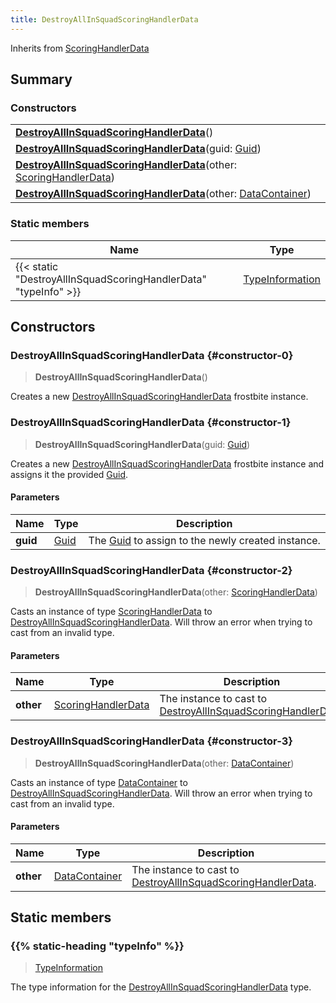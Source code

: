 ```yaml
---
title: DestroyAllInSquadScoringHandlerData
---
```


Inherits from 
[ScoringHandlerData](/vext/ref/fb/scoringhandlerdata)

## Summary
### Constructors
| |
| ----------- |
| **[DestroyAllInSquadScoringHandlerData](#constructor-0)**() |
| **[DestroyAllInSquadScoringHandlerData](#constructor-1)**(guid: [Guid](/vext/ref/shared/class/guid)) |
| **[DestroyAllInSquadScoringHandlerData](#constructor-2)**(other: [ScoringHandlerData](/vext/ref/fb/scoringhandlerdata)) |
| **[DestroyAllInSquadScoringHandlerData](#constructor-3)**(other: [DataContainer](/vext/ref/shared/class/datacontainer)) |

### Static members
| Name | Type |
| ---- | ---- |
| {{< static "DestroyAllInSquadScoringHandlerData" "typeInfo" >}} | [TypeInformation](/vext/ref/shared/class/typeinformation) |

## Constructors
### DestroyAllInSquadScoringHandlerData {#constructor-0}
> **DestroyAllInSquadScoringHandlerData**()

Creates a new [DestroyAllInSquadScoringHandlerData](/vext/ref/fb/destroyallinsquadscoringhandlerdata) frostbite instance.

### DestroyAllInSquadScoringHandlerData {#constructor-1}
> **DestroyAllInSquadScoringHandlerData**(guid: [Guid](/vext/ref/shared/class/guid))

Creates a new [DestroyAllInSquadScoringHandlerData](/vext/ref/fb/destroyallinsquadscoringhandlerdata) frostbite instance and assigns it the provided [Guid](/vext/ref/shared/class/guid).

#### Parameters
| Name | Type | Description |
| ---- | ---- | ----------- |
| **guid** | [Guid](/vext/ref/shared/class/guid) | The [Guid](/vext/ref/shared/class/guid) to assign to the newly created instance. |

### DestroyAllInSquadScoringHandlerData {#constructor-2}
> **DestroyAllInSquadScoringHandlerData**(other: [ScoringHandlerData](/vext/ref/fb/scoringhandlerdata))

Casts an instance of type [ScoringHandlerData](/vext/ref/fb/scoringhandlerdata) to [DestroyAllInSquadScoringHandlerData](/vext/ref/fb/destroyallinsquadscoringhandlerdata). Will throw an error when trying to cast from an invalid type.

#### Parameters
| Name | Type | Description |
| ---- | ---- | ----------- |
| **other** | [ScoringHandlerData](/vext/ref/fb/scoringhandlerdata) | The instance to cast to [DestroyAllInSquadScoringHandlerData](/vext/ref/fb/destroyallinsquadscoringhandlerdata). |

### DestroyAllInSquadScoringHandlerData {#constructor-3}
> **DestroyAllInSquadScoringHandlerData**(other: [DataContainer](/vext/ref/shared/class/datacontainer))

Casts an instance of type [DataContainer](/vext/ref/shared/class/datacontainer) to [DestroyAllInSquadScoringHandlerData](/vext/ref/fb/destroyallinsquadscoringhandlerdata). Will throw an error when trying to cast from an invalid type.

#### Parameters
| Name | Type | Description |
| ---- | ---- | ----------- |
| **other** | [DataContainer](/vext/ref/shared/class/datacontainer) | The instance to cast to [DestroyAllInSquadScoringHandlerData](/vext/ref/fb/destroyallinsquadscoringhandlerdata). |

## Static members
### {{% static-heading "typeInfo" %}}
> [TypeInformation](/vext/ref/shared/class/typeinformation)

The type information for the [DestroyAllInSquadScoringHandlerData](/vext/ref/fb/destroyallinsquadscoringhandlerdata) type.

